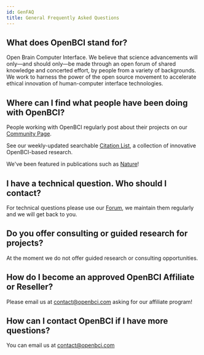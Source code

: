 ```yaml
---
id: GenFAQ
title: General Frequently Asked Questions
---
```

## What does OpenBCI stand for?

Open Brain Computer Interface. We believe that science advancements will only—and should only—be made through an open forum of shared knowledge and concerted effort, by people from a variety of backgrounds. We work to harness the power of the open source movement to accelerate ethical innovation of human-computer interface technologies.

## Where can I find what people have been doing with OpenBCI?

People working with OpenBCI regularly post about their projects on our [Community Page](http://openbci.com/community).

See our weekly-updated searchable [Citation List](https://www.openbci.com/citations), a collection of innovative OpenBCI-based research.

We've been featured in publications such as [Nature](https://www.nature.com/articles/s41598-019-41895-7)!

## I have a technical question. Who should I contact?

For technical questions please use our [Forum](http://openbci.com/forum), we maintain them regularly and we will get back to you.

## Do you offer consulting or guided research for projects?

At the moment we do not offer guided research or consulting opportunities.

## How do I become an approved OpenBCI Affiliate or Reseller?

Please email us at [contact@openbci.com](mailto:contact@openbci.com) asking for our affiliate program!

## How can I contact OpenBCI if I have more questions?

You can email us at [contact@openbci.com](mailto:contact@openbci.com)
